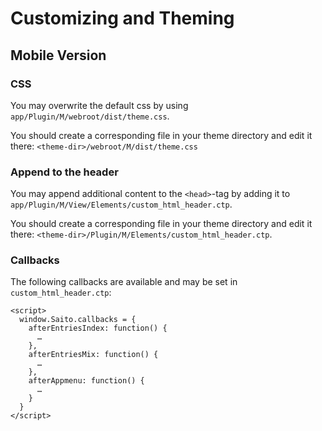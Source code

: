 # Customizing and Theming #

## Mobile Version ##

### CSS ###

You may overwrite the default css by using `app/Plugin/M/webroot/dist/theme.css`.

You should create a corresponding file in your theme directory and edit it there: `<theme-dir>/webroot/M/dist/theme.css`

### Append to the header ###

You may append additional content to the `<head>`-tag by adding it to `app/Plugin/M/View/Elements/custom_html_header.ctp`.

You should create a corresponding file in your theme directory and edit it there: `<theme-dir>/Plugin/M/Elements/custom_html_header.ctp`.

### Callbacks ###

The following callbacks are available and may be set in `custom_html_header.ctp`:

    <script>
      window.Saito.callbacks = {
        afterEntriesIndex: function() {
          …
        },
        afterEntriesMix: function() {
          …
        },
        afterAppmenu: function() {
          …
        }
      }
    </script>
